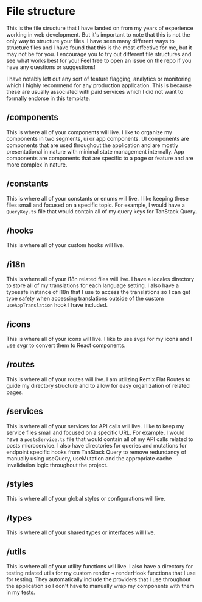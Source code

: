 # File structure

This is the file structure that I have landed on from my years of experience working in web development. But it's important to note that this is not the only way to structure your files. I have seen many different ways to structure files and I have found that this is the most effective for me, but it may not be for you. I encourage you to try out different file structures and see what works best for you! Feel free to open an issue on the repo if you have any questions or suggestions!

I have notably left out any sort of feature flagging, analytics or monitoring which I highly recommend for any production application. This is because these are usually associated with paid services which I did not want to formally endorse in this template.

## /components

This is where all of your components will live. I like to organize my components in two segments, ui or app components. UI components are components that are used throughout the application and are mostly presentational in nature with minimal state management internally. App components are components that are specific to a page or feature and are more complex in nature.

## /constants

This is where all of your constants or enums will live. I like keeping these files small and focused on a specific topic. For example, I would have a `QueryKey.ts` file that would contain all of my query keys for TanStack Query.

## /hooks

This is where all of your custom hooks will live.

## /i18n

This is where all of your i18n related files will live. I have a locales directory to store all of my translations for each language setting. I also have a typesafe instance of i18n that I use to access the translations so I can get type safety when accessing translations outside of the custom `useAppTranslation` hook I have included.

## /icons

This is where all of your icons will live. I like to use svgs for my icons and I use [svgr](https://react-svgr.com/) to convert them to React components.

## /routes

This is where all of your routes will live. I am utilizing Remix Flat Routes to guide my directory structure and to allow for easy organization of related pages.

## /services

This is where all of your services for API calls will live. I like to keep my service files small and focused on a specific URL. For example, I would have a `postsService.ts` file that would contain all of my API calls related to posts microservice. I also have directories for queries and mutations for endpoint specific hooks from TanStack Query to remove redundancy of manually using useQuery, useMutation and the appropriate cache invalidation logic throughout the project.

## /styles

This is where all of your global styles or configurations will live.

## /types

This is where all of your shared types or interfaces will live.

## /utils

This is where all of your utility functions will live. I also have a directory for testing related utils for my custom render + renderHook functions that I use for testing. They automatically include the providers that I use throughout the application so I don't have to manually wrap my components with them in my tests.
